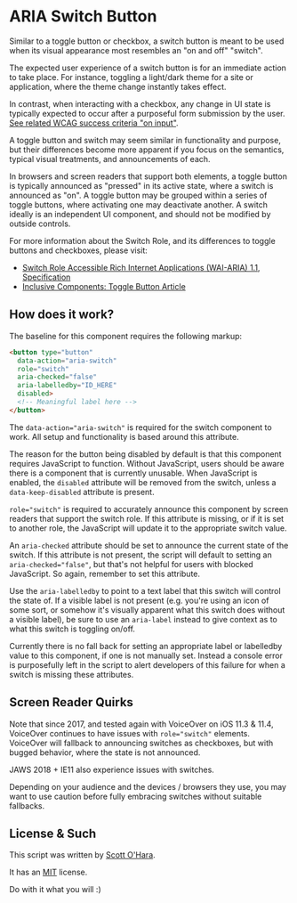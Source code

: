 # ARIA Switch Button
Similar to a toggle button or checkbox, a switch button is meant to be used when its visual appearance most resembles an "on and off" "switch".  

The expected user experience of a switch button is for an immediate action to take place. For instance, toggling a light/dark theme for a site or application, where the theme change instantly takes effect. 

In contrast, when interacting with a checkbox, any change in UI state is typically expected to occur after a purposeful form submission by the user.  [See related WCAG success criteria "on input"](https://www.w3.org/TR/UNDERSTANDING-WCAG20/consistent-behavior-unpredictable-change.html).

A toggle button and switch may seem similar in functionality and purpose, but their differences become more apparent if you focus on the semantics, typical visual treatments, and announcements of each.

In browsers and screen readers that support both elements, a toggle button is typically announced as "pressed" in its active state, where a switch is announced as "on".  A toggle button may be grouped within a series of toggle buttons, where activating one may deactivate another. A switch ideally is an independent UI component, and should not be modified by outside controls. 

For more information about the Switch Role, and its differences to toggle buttons and checkboxes, please visit:  
* [Switch Role Accessible Rich Internet Applications (WAI-ARIA) 1.1, Specification](https://www.w3.org/TR/wai-aria-1.1/#switch)  
* [Inclusive Components: Toggle Button Article](http://inclusive-components.club/toggle-button/)  


## How does it work?
The baseline for this component requires the following markup:

```html
<button type="button" 
  data-action="aria-switch"
  role="switch"
  aria-checked="false"
  aria-labelledby="ID_HERE"
  disabled>
  <!-- Meaningful label here -->
</button>
```

The ```data-action="aria-switch"``` is required for the switch component to work. All setup and functionality is based around this attribute.  

The reason for the button being disabled by default is that this component requires JavaScript to function. Without JavaScript, users should be aware there is a component that is currently unusable. When JavaScript is enabled, the `disabled` attribute will be removed from the switch, unless a `data-keep-disabled` attribute is present.

`role="switch"` is required to accurately announce this component by screen readers that support the switch role. If this attribute is missing, or if it is set to another role, the JavaScript will update it to the appropriate switch value.  

An `aria-checked` attribute should be set to announce the current state of the switch. If this attribute is not present, the script will default to setting an `aria-checked="false"`, but that's not helpful for users with blocked JavaScript. So again, remember to set this attribute.

Use the `aria-labelledby` to point to a text label that this switch will control the state of. If a visible label is not present (e.g. you're using an icon of some sort, or somehow it's visually apparent what this switch does without a visible label), be sure to use an `aria-label` instead to give context as to what this switch is toggling on/off. 

Currently there is no fall back for setting an appropriate label or labelledby value to this component, if one is not manually set. Instead a console error is purposefully left in the script to alert developers of this failure for when a switch is missing these attributes.

## Screen Reader Quirks
Note that since 2017, and tested again with VoiceOver on iOS 11.3 & 11.4, VoiceOver continues to have issues with `role="switch"` elements. VoiceOver will fallback to announcing switches as checkboxes, but with bugged behavior, where the state is not announced.

JAWS 2018 + IE11 also experience issues with switches.

Depending on your audience and the devices / browsers they use, you may want to use caution before fully embracing switches without suitable fallbacks.


## License & Such
This script was written by [Scott O'Hara](https://twitter.com/scottohara).

It has an [MIT](https://github.com/scottaohara/aria-switch-button/blob/master/LICENSE) license.

Do with it what you will :)
